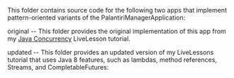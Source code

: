 This folder contains source code for the following two apps that
implement pattern-oriented variants of the
PalantiriManagerApplication:

original -- This folder provides the original implementation of this
app from my [Java
Concurrency](http://www.dre.vanderbilt.edu/~schmidt/LiveLessons/CPiJava/)
LiveLesson tutorial.

updated -- This folder provides an updated version of my LiveLessons
tutorial that uses Java 8 features, such as lambdas, method references,
Streams, and CompletableFutures:
